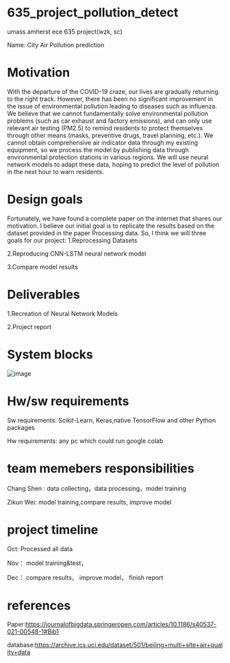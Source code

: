 # 635_project_pollution_detect
umass amherst ece 635 project(wzk, sc)

Name: City Air Pollution prediction 



# Motivation
With the departure of the COVID-19 craze, our lives are gradually returning to the right track. However, there has been no significant improvement in the issue of environmental pollution leading to diseases such as influenza. We believe that we cannot fundamentally solve environmental pollution problems (such as car exhaust and factory emissions), and can only use relevant air testing (PM2.5) to remind residents to protect themselves through other means (masks, preventive drugs, travel planning, etc.). We cannot obtain comprehensive air indicator data through my existing equipment, so we process the model by publishing data through environmental protection stations in various regions. We will use neural network models to adapt these data, hoping to predict the level of pollution in the next hour to warn residents.

 
# Design goals
Fortunately, we have found a complete paper on the internet that shares our motivation. I believe our initial goal is to replicate the results based on the dataset provided in the paper
Processing data. So, I think we will three goals for our project:
1.Reprocessing Datasets

2.Reproducing CNN-LSTM neural network model

3.Compare model results

# Deliverables
1.Recreation of Neural Network Models


2.Project report


# System blocks
![image](https://github.com/EX1cyclone/635_project_pollution_detect/assets/48908740/3a9748c4-b833-4600-940d-632534ebfc5b)


# Hw/sw requirements
Sw requirements: Scikit-Learn, Keras,native TensorFlow and other Python packages

Hw requirements: any pc which could run google colab

# team memebers responsibilities
Chang Shen : data collecting，data processing，model training

Zikun Wei: model training,compare  results, improve model

# project timeline
Oct: Processed all data

Nov： model training&test，

Dec： compare results， improve model， finish report

# references
Paper:https://journalofbigdata.springeropen.com/articles/10.1186/s40537-021-00548-1#Bib1

database:https://archive.ics.uci.edu/dataset/501/beijing+multi+site+air+quality+data

